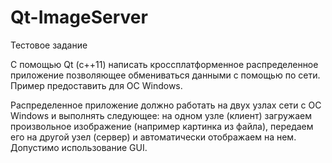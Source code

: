 # Qt-ImageServer

Тестовое задание

С помощью Qt (с++11) написать кроссплатформенное распределенное приложение позволяющее обмениваться данными с помощью по сети. Пример предоставить для ОС Windows.

Распределенное приложение должно работать на двух узлах сети с ОС Windows и выполнять следующее: на одном узле (клиент) загружаем произвольное изображение (например картинка из файла), передаем его на другой узел (сервер) и автоматически отображаем на нем. Допустимо использование GUI.
